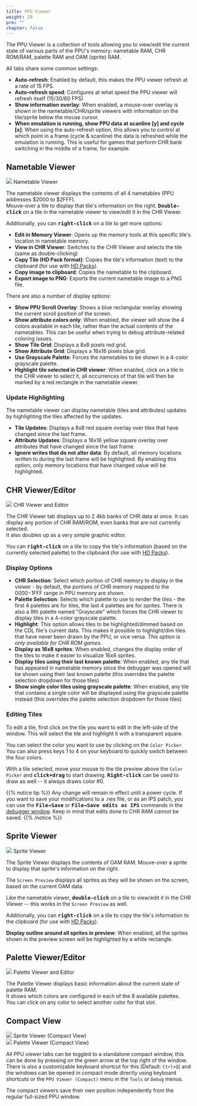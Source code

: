 ```yaml
---
title: PPU Viewer
weight: 20
pre: ""
chapter: false
---
```


The PPU Viewer is a collection of tools allowing you to view/edit the current state of various parts of the PPU's memory: nametable RAM, CHR ROM/RAM, palette RAM and OAM (sprite) RAM.

All tabs share some common settings:

* **Auto-refresh**: Enabled by default, this makes the PPU viewer refresh at a rate of 15 FPS.
* **Auto-refresh speed**: Configures at what speed the PPU viewer will refresh itself (15/30/60 FPS)
* **Show information overlay**: When enabled, a mouse-over overlay is shown in the nametable/CHR/sprite viewers with information on the tile/sprite below the mouse cursor.
* **When emulation is running, show PPU data at scanline [y] and cycle [x]**: When using the auto-refresh option, this allows you to control at which point in a frame (cycle & scanline) the data is refreshed while the emulation is running. This is useful for games that perform CHR bank switching in the middle of a frame, for example.

## Nametable Viewer ##

<div class="imgBox"><div>
	<img src="/images/NametableViewer.png" />
	<span>Nametable Viewer</span>
</div></div>

The nametable viewer displays the contents of all 4 nametables (PPU addresses $2000 to $2FFF).  
Mouve-over a tile to display that tile's information on the right.
<kbd>**Double-click**</kbd> on a tile in the nametable viewer to view/edit it in the CHR Viewer.

Additionally, you can <kbd>**right-click**</kbd> on a tile to get more options:  

* **Edit in Memory Viewer**: Opens up the memory tools at this specific tile's location in nametable memory.
* **View in CHR Viewer**: Switches to the CHR Viewer and selects the tile (same as double-clicking)
* **Copy Tile (HD Pack format)**: Copies the tile's information (text) to the clipboard (for use with [HD Packs](/hdpacks.html)).
* **Copy image to clipboard**: Copies the nametable to the clipboard.
* **Export image to PNG**: Exports the current nametable image to a PNG file.

There are also a number of display options:

* **Show PPU Scroll Overlay**: Shows a blue rectangular overlay showing the current scroll position of the screen.
* **Show attribute colors only**: When enabled, the viewer will show the 4 colors available in each tile, rather than the actual contents of the nametables. This can be useful when trying to debug attribute-related coloring issues.
* **Show Tile Grid**: Displays a 8x8 pixels <span class="red">red</span> grid.
* **Show Attribute Grid**: Displays a 16x16 pixels <span class="blue">blue</span> grid.
* **Use Grayscale Palette**: Forces the nametables to be shown in a 4-color grayscale palette.
* **Highlight tile selected in CHR viewer**: When enabled, click on a tile in the CHR viewer to select it, all occurrences of that tile will then be marked by a <span class="red">red</span> rectangle in the nametable viewer. 

### Update Highlighting ###

The nametable viewer can display nametable (tiles and attributes) updates by highlighting the tiles affected by the updates.

* **Tile Updates**: Displays a 8x8 red square overlay over tiles that have changed since the last frame.
* **Attribute Updates**: Displays a 16x16 yellow square overlay over attributes that have changed since the last frame.
* **Ignore writes that do not alter data**: By default, all memory locations written to during the last frame will be highlighted. By enabling this option, only memory locations that have changed value will be highlighted.

## CHR Viewer/Editor ##

<div class="imgBox"><div>
	<img src="/images/ChrViewer.png" />
	<span>CHR Viewer and Editor</span>
</div></div>

The CHR Viewer tab displays up to 2 4kb banks of CHR data at once.  It can display any portion of CHR RAM/ROM, even banks that are not currently selected.  
It also doubles up as a very simple graphic editor.

You can <kbd>**right-click**</kbd> on a tile to copy the tile's information (based on the currently selected palette) to the clipboard (for use with [HD Packs](/hdpacks.html)).

### Display Options ###

* **CHR Selection**: Select which portion of CHR memory to display in the viewer - by default, the portions of CHR memory mapped to the $0000-$1FFF range in PPU memory are shown.
* **Palette Selection**: Selects which palette to use to render the tiles - the first 4 palettes are for tiles, the last 4 palettes are for sprites.  There is also a 9th palette named "Grayscale" which forces the CHR viewer to display tiles in a 4-color grayscale palette.
* **Highlight**: This option allows tiles to be highlighted/dimmed based on the CDL file's current data.  This makes it possible to highlight/dim tiles that have never been drawn by the PPU, or vice versa.  *This option is only available for CHR ROM games*.
* **Display as 16x8 sprites**: When enabled, changes the display order of the tiles to make it easier to visualize 16x8 sprites.
* **Display tiles using their last known palette**: When enabled, any tile that has appeared in nametable memory since the debugger was opened will be shown using their last known palette (this overrides the palette selection dropdown for those tiles)
* **Show single color tiles using grayscale palette**: When enabled, any tile that contains a single color will be displayed using the grayscale palette instead (this overrides the palette selection dropdown for those tiles)

### Editing Tiles ###

To edit a tile, first click on the tile you want to edit in the left-side of the window. This will select the tile and highlight it with a transparent square.  

You can select the color you want to use by clicking on the `Color Picker`. You can also press keys 1 to 4 on your keyboard to quickly switch between the four colors.

With a tile selected, move your mouse to the tile preview above the `Color Picker` and **<kbd>click+drag</kbd>** to start drawing.  **<kbd>Right-click</kbd>** can be used to draw as well -- it always draws color #0.  

{{% notice tip %}}
Any change will remain in effect until a power cycle. If you want to save your modifications to a .nes file, or as an IPS patch, you can use the **<kbd>File&rarr;Save</kbd>** or **<kbd>File&rarr;Save edits as IPS</kbd>** commands in the [debugger window](/debugging/debugger.html). Keep in mind that edits done to CHR RAM *cannot* be saved.
{{% /notice %}}

## Sprite Viewer ##

<div class="imgBox"><div>
	<img src="/images/SpriteViewer.png" />
	<span>Sprite Viewer</span>
</div></div>

The Sprite Viewer displays the contents of OAM RAM. Mouve-over a sprite to display that sprite's information on the right.  

The `Screen Preview` displays all sprites as they will be shown on the screen, based on the current OAM data.

Like the nametable viewer, <kbd>**double-click**</kbd> on a tile to view/edit it in the CHR Viewer -- this works in the `Screen Preview` as well.

Additionally, you can <kbd>**right-click**</kbd> on a tile to copy the tile's information to the clipboard (for use with [HD Packs](/hdpacks.html)).

**Display outline around all sprites in preview**: When enabled, all the sprites shown in the preview screen will be highlighted by a white rectangle.

## Palette Viewer/Editor ##

<div class="imgBox"><div>
	<img src="/images/PaletteViewer.png" />
	<span>Palette Viewer and Editor</span>
</div></div>

The Palette Viewer displays basic information about the current state of palette RAM.  
It shows which colors are configured in each of the 8 available palettes.  
You can click on any color to select another color for that slot.

## Compact View ##

<div class="imgBox"><div>
	<img src="/images/SpriteViewerCompact.png" />
	<span>Sprite Viewer (Compact View)</span>
</div></div>

<div class="imgBox" style="clear: none;"><div>
	<img src="/images/PaletteViewerCompact.png" />
	<span>Palette Viewer (Compact View)</span>
</div></div>

All PPU viewer tabs can be toggled to a standalone compact window, this can be done by pressing on the green arrow at the top right of the window. There is also a customizable keyboard shortcut for this (Default: `Ctrl+Q`) and the windows can be opened in compact mode directly using keyboard shortcuts or the `PPU Viewer (Compact)` menu in the `Tools` or `Debug` menus.  

The compact viewers save their own position independently from the regular full-sized PPU window.